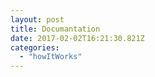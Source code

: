 ```yaml
---
layout: post
title: Documantation
date: 2017-02-02T16:21:30.821Z
categories:
  - "howItWorks"
---
```

